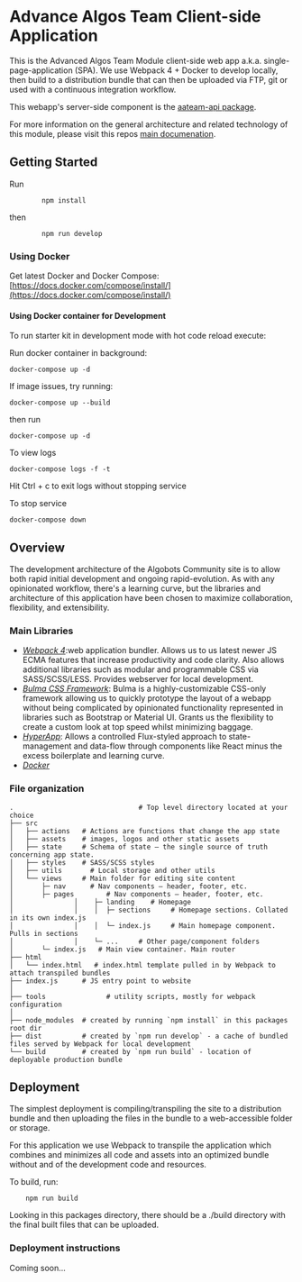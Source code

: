 # Advance Algos Team Client-side Application

This is the Advanced Algos Team Module client-side web app a.k.a. single-page-application (SPA). We use Webpack 4 + Docker to develop locally, then build to a distribution bundle that can then be uploaded via FTP, git or used with a continuous integration workflow.

This webapp's server-side component is the [aateam-api package](../aateam-api#README).

For more information on the general architecture and related technology of this module, please visit this repos [main documenation](../../docs#README).  

## Getting Started

Run
```
		npm install
```
then
```
		npm run develop
```

### Using Docker

Get latest Docker and Docker Compose: [https://docs.docker.com/compose/install/](https://docs.docker.com/compose/install/)

#### Using Docker container for Development

To run starter kit in development mode with hot code reload execute:

Run docker container in background:

```
docker-compose up -d
```

If image issues, try running:
```
docker-compose up --build
```
then run
```
docker-compose up -d
```

To view logs
```
docker-compose logs -f -t
```
Hit Ctrl + c to exit logs without stopping service

To stop service
```
docker-compose down
```

## Overview
The development architecture of the Algobots Community site is to allow both rapid initial development and ongoing rapid-evolution. As with any opinionated workflow, there's a learning curve, but the libraries and architecture of this application have been chosen to maximize collaboration, flexibility, and extensibility.

### Main Libraries

- [*Webpack 4*](https://webpack.js.org/):web application bundler. Allows us to us latest newer JS ECMA features that increase productivity and code clarity. Also allows additional libraries such as modular and programmable CSS via SASS/SCSS/LESS. Provides webserver for local development.
- [*Bulma CSS Framework*](https://bulma.io/documentation/): Bulma is a highly-customizable CSS-only framework allowing us to quickly prototype the layout of a webapp without being complicated by opinionated functionality represented in libraries such as Bootstrap or Material UI. Grants us the flexibility to create a custom look at top speed whilst minimizing baggage.
- [*HyperApp*](https://github.com/hyperapp/hyperapp): Allows a controlled Flux-styled approach to state-management and data-flow through components like React minus the excess boilerplate and learning curve.
- [*Docker*](https://www.docker.com/what-docker)

### File organization

```
.                               # Top level directory located at your choice
├── src		        
│   ├── actions   # Actions are functions that change the app state
│   ├── assets    # images, logos and other static assets
│   ├── state     # Schema of state — the single source of truth concerning app state.
│   ├── styles    # SASS/SCSS styles
│   ├── utils    	# Local storage and other utils
│   └── views     # Main folder for editing site content
│       ├─ nav    	# Nav components — header, footer, etc.
│       ├─ pages    	# Nav components — header, footer, etc.
│				│	 ├─ landing    # Homepage
│				│	 │	├─ sections    	# Homepage sections. Collated in its own index.js
│				│	 │	└─ index.js    	# Main homepage component. Pulls in sections
│				│	 └─ ...    	# Other page/component folders
│       └─ index.js   # Main view container. Main router
├── html		        
│   └── index.html   # index.html template pulled in by Webpack to attach transpiled bundles
├── index.js      # JS entry point to website
│
├── tools 				# utility scripts, mostly for webpack configuration
│            
├── node_modules  # created by running `npm install` in this packages root dir
├── dist          # created by `npm run develop` - a cache of bundled files served by Webpack for local development
└── build         # created by `npm run build` - location of deployable production bundle

```

## Deployment

The simplest deployment is compiling/transpiling the site to a distribution bundle and then uploading the files in the bundle to a web-accessible folder or storage.

For this application we use Webpack to transpile the application which combines and minimizes all code and assets into an optimized bundle without and of the development code and resources.

To build, run:
```
	npm run build
```
Looking in this packages directory, there should be a ./build directory with the final built files that can be uploaded.

### Deployment instructions

Coming soon...
